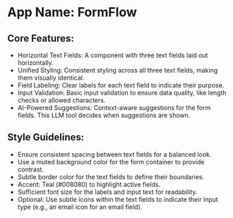 # **App Name**: FormFlow

## Core Features:

- Horizontal Text Fields: A component with three text fields laid out horizontally.
- Unified Styling: Consistent styling across all three text fields, making them visually identical.
- Field Labeling: Clear labels for each text field to indicate their purpose.
- Input Validation: Basic input validation to ensure data quality, like length checks or allowed characters.
- AI-Powered Suggestions: Context-aware suggestions for the form fields. This LLM tool decides when suggestions are shown.

## Style Guidelines:

- Ensure consistent spacing between text fields for a balanced look.
- Use a muted background color for the form container to provide contrast.
- Subtle border color for the text fields to define their boundaries.
- Accent: Teal (#008080) to highlight active fields.
- Sufficient font size for the labels and input text for readability.
- Optional: Use subtle icons within the text fields to indicate their input type (e.g., an email icon for an email field).